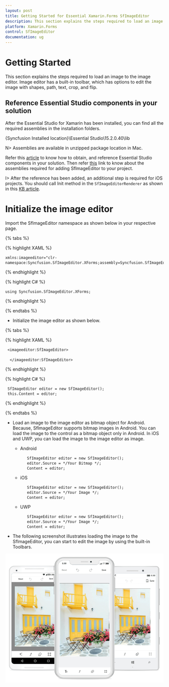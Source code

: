 ```yaml
---
layout: post
title: Getting Started for Essential Xamarin.Forms SfImageEditor
description: This section explains the steps required to load an image to the image editor. Image editor has a built-in toolbar, which has options to edit the image with shapes, path, text, crop, and flip.
platform: Xamarin.Forms
control: SfImageEditor
documentation: ug
---
```

# Getting Started

This section explains the steps required to load an image to the image editor. Image editor has a built-in toolbar, which has options to edit the image with shapes, path, text, crop, and flip.

## Reference Essential Studio components in your solution

After the Essential Studio for Xamarin has been installed, you can find all the required assemblies in the installation folders.

{Syncfusion Installed location}\Essential Studio\15.2.0.40\lib

N> Assemblies are available in unzipped package location in Mac.

Refer this [article](https://help.syncfusion.com/xamarin/introduction/download-and-installation) to know how to obtain, and reference Essential Studio components in your solution. Then refer [this](https://help.syncfusion.com/xamarin/introduction/control-dependencies#sfimageeditor) link to know about the assemblies required for adding SfImageEditor to your project.

I> After the reference has been added, an additional step is required for iOS projects. You should call Init method in the `SfImageEditorRenderer` as shown in this [KB article](http://www.syncfusion.com/support/kb/7772).

# Initialize the image editor

Import the SfImageEditor namespace as shown below in your respective page.

{% tabs %}

{% highlight XAML %}

    xmlns:imageeditor="clr-namespace:Syncfusion.SfImageEditor.XForms;assembly=Syncfusion.SfImageEditor.XForms"

{% endhighlight %}

{% highlight C# %}

    using Syncfusion.SfImageEditor.XForms;

{% endhighlight %}

{% endtabs %}

* Initialize the image editor as shown below.

{% tabs %}

{% highlight XAML %}

     <imageeditor:SfImageEditor>

      </imageeditor:SfImageEditor>

{% endhighlight %}

{% highlight C# %}

     SfImageEditor editor = new SfImageEditor();
     this.Content = editor;

{% endhighlight %}

{% endtabs %}

* Load an image to the image editor as bitmap object for Android. Because, SfImageEditor supports bitmap images in Android. You can load the image to the control as a bitmap object only in Android.
In iOS and UWP, you can load the image to the image editor as image.
  
  * Android
        
           SfImageEditor editor = new SfImageEditor();
           editor.Source = */Your Bitmap */;
           Content = editor;
  * iOS
  
           SfImageEditor editor = new SfImageEditor();
           editor.Source = */Your Image */;
           Content = editor;

  * UWP

           SfImageEditor editor = new SfImageEditor();
           editor.Source = */Your Image */;
           Content = editor;

* The following screenshot illustrates loading the image to the SfImageEditor, you can start to edit the image by using the built-in Toolbars.



![SfImageEditor](ImageEditor_images/Gettingstarted.png)

